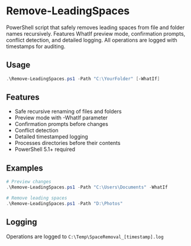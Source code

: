 # Remove-LeadingSpaces

PowerShell script that safely removes leading spaces from file and folder names recursively. Features WhatIf preview mode, confirmation prompts, conflict detection, and detailed logging. All operations are logged with timestamps for auditing.

## Usage

```powershell
.\Remove-LeadingSpaces.ps1 -Path "C:\YourFolder" [-WhatIf]
```

## Features

- Safe recursive renaming of files and folders
- Preview mode with -WhatIf parameter
- Confirmation prompts before changes
- Conflict detection
- Detailed timestamped logging
- Processes directories before their contents
- PowerShell 5.1+ required

## Examples

```powershell
# Preview changes
.\Remove-LeadingSpaces.ps1 -Path "C:\Users\Documents" -WhatIf

# Remove leading spaces
.\Remove-LeadingSpaces.ps1 -Path "D:\Photos"
```

## Logging

Operations are logged to `C:\Temp\SpaceRemoval_[timestamp].log`